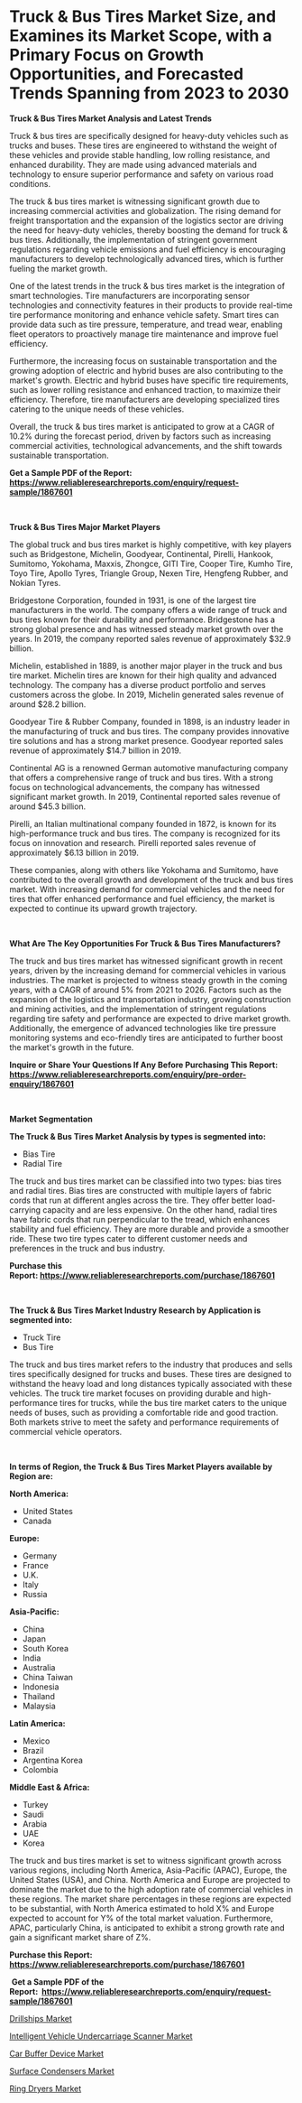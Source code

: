 <p><h1>Truck & Bus Tires Market Size, and Examines its Market Scope, with a Primary Focus on Growth Opportunities, and Forecasted Trends Spanning from 2023 to 2030</h1></p><p><strong>Truck & Bus Tires Market Analysis and Latest Trends</strong></p>
<p><p>Truck & bus tires are specifically designed for heavy-duty vehicles such as trucks and buses. These tires are engineered to withstand the weight of these vehicles and provide stable handling, low rolling resistance, and enhanced durability. They are made using advanced materials and technology to ensure superior performance and safety on various road conditions.</p><p>The truck & bus tires market is witnessing significant growth due to increasing commercial activities and globalization. The rising demand for freight transportation and the expansion of the logistics sector are driving the need for heavy-duty vehicles, thereby boosting the demand for truck & bus tires. Additionally, the implementation of stringent government regulations regarding vehicle emissions and fuel efficiency is encouraging manufacturers to develop technologically advanced tires, which is further fueling the market growth.</p><p>One of the latest trends in the truck & bus tires market is the integration of smart technologies. Tire manufacturers are incorporating sensor technologies and connectivity features in their products to provide real-time tire performance monitoring and enhance vehicle safety. Smart tires can provide data such as tire pressure, temperature, and tread wear, enabling fleet operators to proactively manage tire maintenance and improve fuel efficiency.</p><p>Furthermore, the increasing focus on sustainable transportation and the growing adoption of electric and hybrid buses are also contributing to the market's growth. Electric and hybrid buses have specific tire requirements, such as lower rolling resistance and enhanced traction, to maximize their efficiency. Therefore, tire manufacturers are developing specialized tires catering to the unique needs of these vehicles.</p><p>Overall, the truck & bus tires market is anticipated to grow at a CAGR of 10.2% during the forecast period, driven by factors such as increasing commercial activities, technological advancements, and the shift towards sustainable transportation.</p></p>
<p><strong>Get a Sample PDF of the Report:&nbsp; <a href="https://www.reliableresearchreports.com/enquiry/request-sample/1867601">https://www.reliableresearchreports.com/enquiry/request-sample/1867601</a></strong></p>
<p>&nbsp;</p>
<p><strong>Truck & Bus Tires Major Market Players</strong></p>
<p><p>The global truck and bus tires market is highly competitive, with key players such as Bridgestone, Michelin, Goodyear, Continental, Pirelli, Hankook, Sumitomo, Yokohama, Maxxis, Zhongce, GITI Tire, Cooper Tire, Kumho Tire, Toyo Tire, Apollo Tyres, Triangle Group, Nexen Tire, Hengfeng Rubber, and Nokian Tyres.</p><p>Bridgestone Corporation, founded in 1931, is one of the largest tire manufacturers in the world. The company offers a wide range of truck and bus tires known for their durability and performance. Bridgestone has a strong global presence and has witnessed steady market growth over the years. In 2019, the company reported sales revenue of approximately $32.9 billion.</p><p>Michelin, established in 1889, is another major player in the truck and bus tire market. Michelin tires are known for their high quality and advanced technology. The company has a diverse product portfolio and serves customers across the globe. In 2019, Michelin generated sales revenue of around $28.2 billion.</p><p>Goodyear Tire & Rubber Company, founded in 1898, is an industry leader in the manufacturing of truck and bus tires. The company provides innovative tire solutions and has a strong market presence. Goodyear reported sales revenue of approximately $14.7 billion in 2019.</p><p>Continental AG is a renowned German automotive manufacturing company that offers a comprehensive range of truck and bus tires. With a strong focus on technological advancements, the company has witnessed significant market growth. In 2019, Continental reported sales revenue of around $45.3 billion.</p><p>Pirelli, an Italian multinational company founded in 1872, is known for its high-performance truck and bus tires. The company is recognized for its focus on innovation and research. Pirelli reported sales revenue of approximately $6.13 billion in 2019.</p><p>These companies, along with others like Yokohama and Sumitomo, have contributed to the overall growth and development of the truck and bus tires market. With increasing demand for commercial vehicles and the need for tires that offer enhanced performance and fuel efficiency, the market is expected to continue its upward growth trajectory.</p></p>
<p>&nbsp;</p>
<p><strong>What Are The Key Opportunities For Truck & Bus Tires Manufacturers?</strong></p>
<p><p>The truck and bus tires market has witnessed significant growth in recent years, driven by the increasing demand for commercial vehicles in various industries. The market is projected to witness steady growth in the coming years, with a CAGR of around 5% from 2021 to 2026. Factors such as the expansion of the logistics and transportation industry, growing construction and mining activities, and the implementation of stringent regulations regarding tire safety and performance are expected to drive market growth. Additionally, the emergence of advanced technologies like tire pressure monitoring systems and eco-friendly tires are anticipated to further boost the market's growth in the future.</p></p>
<p><strong>Inquire or Share Your Questions If Any Before Purchasing This Report: <a href="https://www.reliableresearchreports.com/enquiry/pre-order-enquiry/1867601">https://www.reliableresearchreports.com/enquiry/pre-order-enquiry/1867601</a></strong></p>
<p>&nbsp;</p>
<p><strong>Market Segmentation</strong></p>
<p><strong>The Truck & Bus Tires Market Analysis by types is segmented into:</strong></p>
<p><ul><li>Bias Tire</li><li>Radial Tire</li></ul></p>
<p><p>The truck and bus tires market can be classified into two types: bias tires and radial tires. Bias tires are constructed with multiple layers of fabric cords that run at different angles across the tire. They offer better load-carrying capacity and are less expensive. On the other hand, radial tires have fabric cords that run perpendicular to the tread, which enhances stability and fuel efficiency. They are more durable and provide a smoother ride. These two tire types cater to different customer needs and preferences in the truck and bus industry.</p></p>
<p><strong>Purchase this Report:&nbsp;<a href="https://www.reliableresearchreports.com/purchase/1867601">https://www.reliableresearchreports.com/purchase/1867601</a></strong></p>
<p>&nbsp;</p>
<p><strong>The Truck & Bus Tires Market Industry Research by Application is segmented into:</strong></p>
<p><ul><li>Truck Tire</li><li>Bus Tire</li></ul></p>
<p><p>The truck and bus tires market refers to the industry that produces and sells tires specifically designed for trucks and buses. These tires are designed to withstand the heavy load and long distances typically associated with these vehicles. The truck tire market focuses on providing durable and high-performance tires for trucks, while the bus tire market caters to the unique needs of buses, such as providing a comfortable ride and good traction. Both markets strive to meet the safety and performance requirements of commercial vehicle operators.</p></p>
<p>&nbsp;</p>
<p><strong>In terms of Region, the Truck & Bus Tires Market Players available by Region are:</strong></p>
<p>
    <p> <strong> North America: </strong>
        <ul>
            <li>United States</li>
            <li>Canada</li>
        </ul>
        </p> 
    <p> <strong> Europe: </strong>
        <ul>
            <li>Germany</li>
            <li>France</li>
            <li>U.K.</li>
            <li>Italy</li>
            <li>Russia</li>
        </ul>
        </p> 
    <p> <strong> Asia-Pacific: </strong>
        <ul>
            <li>China</li>
            <li>Japan</li>
            <li>South Korea</li>
            <li>India</li>
            <li>Australia</li>
            <li>China Taiwan</li>
            <li>Indonesia</li>
            <li>Thailand</li>
            <li>Malaysia</li>
        </ul>
        </p> 
    <p> <strong> Latin America: </strong>
        <ul>
            <li>Mexico</li>
            <li>Brazil</li>
            <li>Argentina Korea</li>
            <li>Colombia</li>
        </ul>
        </p> 
    <p> <strong> Middle East & Africa: </strong>
        <ul>
            <li>Turkey</li>
            <li>Saudi</li>
            <li>Arabia</li>
            <li>UAE</li>
            <li>Korea</li>
        </ul>
    </p>
    </p>
<p><p>The truck and bus tires market is set to witness significant growth across various regions, including North America, Asia-Pacific (APAC), Europe, the United States (USA), and China. North America and Europe are projected to dominate the market due to the high adoption rate of commercial vehicles in these regions. The market share percentages in these regions are expected to be substantial, with North America estimated to hold X% and Europe expected to account for Y% of the total market valuation. Furthermore, APAC, particularly China, is anticipated to exhibit a strong growth rate and gain a significant market share of Z%.</p></p>
<p><strong>Purchase this Report: <a href="https://www.reliableresearchreports.com/purchase/1867601">https://www.reliableresearchreports.com/purchase/1867601</a></strong></p>
<p>&nbsp;<strong>Get a Sample PDF of the Report:&nbsp;&nbsp;<a href="https://www.reliableresearchreports.com/enquiry/request-sample/1867601">https://www.reliableresearchreports.com/enquiry/request-sample/1867601</a></strong></p>
<p><strong></strong></p>
<p><p><a href="https://medium.com/@nelsonhauck/drillships-market-comprehensive-assessment-by-type-application-and-geography-af044a14a721">Drillships Market</a></p><p><a href="https://github.com/marloy8/Market-Research-Report-List-1/blob/main/intelligent-vehicle-undercarriage-scanner-market.md">Intelligent Vehicle Undercarriage Scanner Market</a></p><p><a href="https://github.com/aliciawhite5576/Market-Research-Report-List-1/blob/main/car-buffer-device-market.md">Car Buffer Device Market</a></p><p><a href="https://www.linkedin.com/pulse/surface-condensers-market-share-amp-new-trends-analysis-6kgtf/">Surface Condensers Market</a></p><p><a href="https://www.linkedin.com/pulse/ring-dryers-market-size-2023-2030-global-industrial-analysis-q0xyf/">Ring Dryers Market</a></p></p>